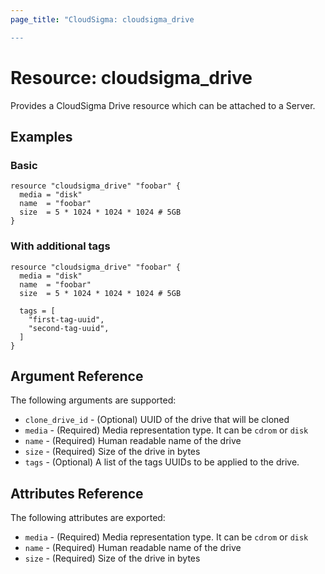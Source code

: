 ```yaml
---
page_title: "CloudSigma: cloudsigma_drive

---
```


# Resource: cloudsigma_drive

Provides a CloudSigma Drive resource which can be attached to a Server.


## Examples

### Basic

```hcl
resource "cloudsigma_drive" "foobar" {
  media = "disk"
  name  = "foobar"
  size  = 5 * 1024 * 1024 * 1024 # 5GB
}
```

### With additional tags
```hcl
resource "cloudsigma_drive" "foobar" {
  media = "disk"
  name  = "foobar"
  size  = 5 * 1024 * 1024 * 1024 # 5GB

  tags = [
    "first-tag-uuid",
    "second-tag-uuid",
  ]
}
```


## Argument Reference

The following arguments are supported:

* `clone_drive_id` - (Optional) UUID of the drive that will be cloned
* `media` - (Required) Media representation type. It can be `cdrom` or `disk`
* `name` - (Required) Human readable name of the drive
* `size` - (Required) Size of the drive in bytes
* `tags` - (Optional) A list of the tags UUIDs to be applied to the drive.


## Attributes Reference

The following attributes are exported:

* `media` - (Required) Media representation type. It can be `cdrom` or `disk`
* `name` - (Required) Human readable name of the drive
* `size` - (Required) Size of the drive in bytes
